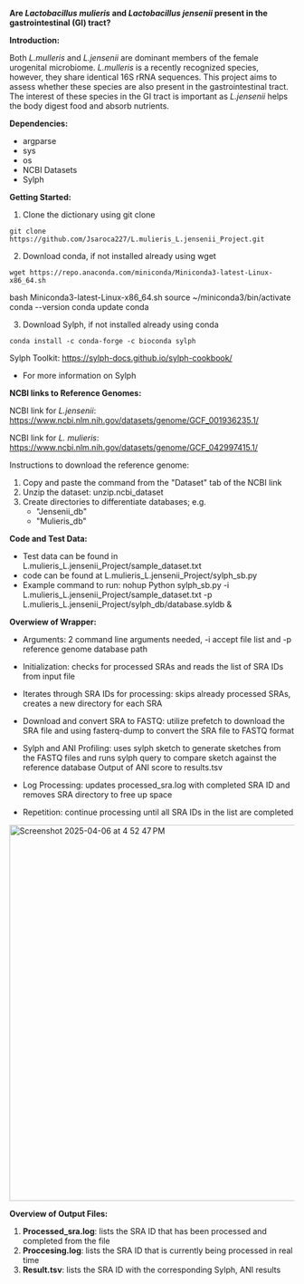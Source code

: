 **Are _Lactobacillus mulieris_ and _Lactobacillus jensenii_ present in the gastrointestinal (GI) tract?**

**Introduction:**

Both _L.mulleris_ and _L.jensenii_ are dominant members of the female urogenital microbiome. _L.mulleris_ is a recently recognized species, however, they share identical 16S rRNA sequences. This project aims to assess whether these species are also present in the gastrointestinal tract. The interest of these species in the GI tract is important as _L.jensenii_ helps the body digest food and absorb nutrients. 

**Dependencies:**
- argparse
- sys
- os
- NCBI Datasets
- Sylph

**Getting Started:**

1. Clone the dictionary using git clone

```
git clone https://github.com/Jsaroca227/L.mulieris_L.jensenii_Project.git
```

2. Download conda, if not installed already using wget

```
wget https://repo.anaconda.com/miniconda/Miniconda3-latest-Linux-x86_64.sh
```
bash Miniconda3-latest-Linux-x86_64.sh
source ~/miniconda3/bin/activate
conda --version
conda update conda
   
3. Download Sylph, if not installed already using conda

```
conda install -c conda-forge -c bioconda sylph
```

Sylph Toolkit: https://sylph-docs.github.io/sylph-cookbook/
- For more information on Sylph


**NCBI links to Reference Genomes:**

NCBI link for _L.jensenii_: https://www.ncbi.nlm.nih.gov/datasets/genome/GCF_001936235.1/

NCBI link for _L. mulieris_: https://www.ncbi.nlm.nih.gov/datasets/genome/GCF_042997415.1/

  Instructions to download the reference genome:
  1. Copy and paste the command from the "Dataset" tab of the NCBI link
  2. Unzip the dataset: unzip.ncbi_dataset
  3. Create directories to differentiate databases; e.g.
     - "Jensenii_db"
     - "Mulieris_db"

**Code and Test Data:**
- Test data can be found in  L.mulieris_L.jensenii_Project/sample_dataset.txt
- code can be found at L.mulieris_L.jensenii_Project/sylph_sb.py
- Example command to run:
  nohup Python sylph_sb.py -i L.mulieris_L.jensenii_Project/sample_dataset.txt -p L.mulieris_L.jensenii_Project/sylph_db/database.syldb &

**Overwiew of Wrapper:**

- Arguments: 2 command line arguments needed, -i accept file list and -p reference genome database path

- Initialization: checks for processed SRAs and reads the list of SRA IDs from input file

- Iterates through SRA IDs for processing: skips already processed SRAs, creates a new directory for each SRA

- Download and convert SRA to FASTQ: utilize prefetch to download the SRA file and using fasterq-dump to convert the SRA file to FASTQ format

- Sylph and ANI Profiling: uses sylph sketch to generate sketches from the FASTQ files and runs sylph query to compare sketch against the reference database
Output of ANI score to results.tsv

- Log Processing: updates processed_sra.log with completed SRA ID and removes SRA directory to free up space

- Repetition: continue processing until all SRA IDs in the list are completed 

 <img width="664" alt="Screenshot 2025-04-06 at 4 52 47 PM" src="https://github.com/user-attachments/assets/606f1057-6a8b-425f-9177-0e399687685a" />


**Overview of Output Files:**
1. **Processed_sra.log**: lists the SRA ID that has been processed and completed from the file
2. **Proccesing.log**: lists the SRA ID that is currently being processed in real time
3. **Result.tsv**: lists the SRA ID with the corresponding Sylph, ANI results

